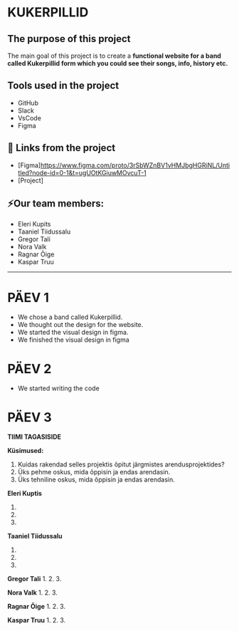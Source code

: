 # KUKERPILLID


## The purpose of this project
The main goal of this project is to create a **functional website for a band called Kukerpillid form which you could see their songs, info, history etc.**

## Tools used in the project
- GitHub
- Slack
- VsCode
- Figma
  
## 📓 Links from the project
- [Figma]https://www.figma.com/proto/3rSbWZnBV1vHMJbgHGRiNL/Untitled?node-id=0-1&t=ugUOtKGiuwMOvcuT-1
- [Project]

## ⚡Our team members:

- Eleri Kupits
- Taaniel Tiidussalu
- Gregor Tali 
- Nora Valk
- Ragnar Õige
- Kaspar Truu
-----------

# PÄEV 1
- We chose a band called Kukerpillid.
- We thought out the design for the website.
- We started the visual design in figma.
- We finished the visual design in figma

# PÄEV 2
- We started writing the code

# PÄEV 3


**TIIMI TAGASISIDE**

**Küsimused:**
1. Kuidas rakendad selles projektis õpitut järgmistes arendusprojektides?
2. Üks pehme oskus, mida õppisin ja endas arendasin.
3. Üks tehniline oskus, mida õppisin ja endas arendasin.

**Eleri Kuptis**

1. 
2. 
3. 

**Taaniel Tiidussalu**

1. 
2. 
3. 

**Gregor Tali**
1. 
2. 
3. 

**Nora Valk**
1. 
2. 
3. 

**Ragnar Õige**
1. 
2. 
3. 

**Kaspar Truu**
1. 
2. 
3. 

